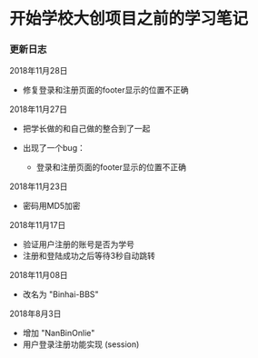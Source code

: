# 开始学校大创项目之前的学习笔记

### 更新日志

2018年11月28日
- 修复登录和注册页面的footer显示的位置不正确


2018年11月27日

- 把学长做的和自己做的整合到了一起

- 出现了一个bug：

  - 登录和注册页面的footer显示的位置不正确


2018年11月23日

- 密码用MD5加密



2018年11月17日

- 验证用户注册的账号是否为学号
- 注册和登陆成功之后等待3秒自动跳转



2018年11月08日
 - 改名为 "Binhai-BBS"


2018年8月3日
 - 增加 "NanBinOnlie"
 - 用户登录注册功能实现 (session)




